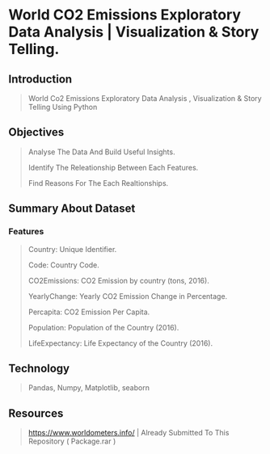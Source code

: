 # World CO2 Emissions Exploratory Data Analysis | Visualization & Story Telling.

## Introduction
>World Co2 Emissions Exploratory Data Analysis , Visualization &amp; Story Telling Using Python

## Objectives
> Analyse The Data And Build Useful Insights.
> 
> Identify The Releationship Between Each Features.
> 
> Find Reasons For The Each Realtionships.



## Summary About Dataset
### Features
> Country: Unique Identifier.
>
> Code: Country Code.
>
> CO2Emissions: CO2 Emission by country (tons, 2016).
>
> YearlyChange: Yearly CO2 Emission Change in Percentage.
>
> Percapita: CO2 Emission Per Capita.
>
> Population: Population of the Country (2016).
>
> LifeExpectancy: Life Expectancy of the Country (2016).

## Technology
>Pandas, Numpy, Matplotlib, seaborn

## Resources
>  https://www.worldometers.info/ | Already Submitted To This Repository ( Package.rar )

